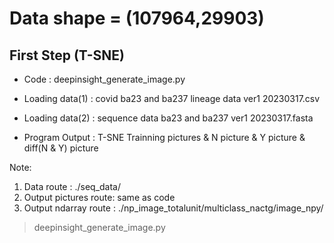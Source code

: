 # Data shape = (107964,29903)
## First Step (T-SNE)
* Code : deepinsight_generate_image.py

* Loading data(1) : covid ba23 and ba237 lineage data ver1 20230317.csv 
* Loading data(2) : sequence data ba23 and ba237 ver1 20230317.fasta

* Program Output : T-SNE Trainning pictures & N picture & Y picture & diff(N & Y) picture

Note: 
1. Data route : ./seq_data/
2. Output pictures route: same as code
3. Output ndarray route : ./np_image_totalunit/multiclass_nactg/image_npy/

> deepinsight_generate_image.py
